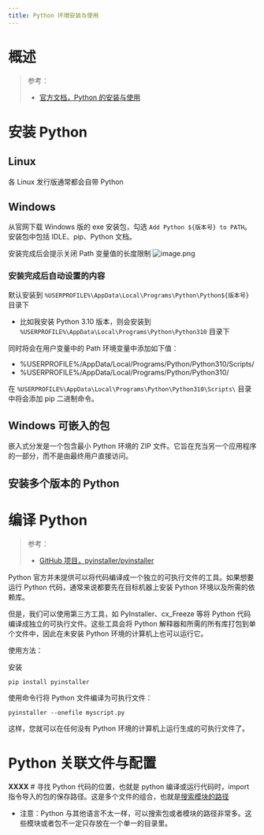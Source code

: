 ```yaml
---
title: Python 环境安装与使用
---
```


# 概述

> 参考：
> - [官方文档，Python 的安装与使用](https://docs.python.org/3/using/index.html)

# 安装 Python

## Linux

各 Linux 发行版通常都会自带 Python

## Windows

从官网下载 Windows 版的 exe 安装包，勾选 `Add Python ${版本号} to PATH`。安装包中包括 IDLE、pip、Python 文档。

安装完成后会提示关闭 Path 变量值的长度限制
![image.png](https://notes-learning.oss-cn-beijing.aliyuncs.com/gzv1ih/1659885506889-188054a3-8a67-4039-ab87-16f8ff3a3e38.png)

### 安装完成后自动设置的内容

默认安装到 `%USERPROFILE%\AppData\Local\Programs\Python\Python${版本号}` 目录下

- 比如我安装 Python 3.10 版本，则会安装到 `%USERPROFILE%\AppData\Local\Programs\Python\Python310` 目录下

同时将会在用户变量中的 Path 环境变量中添加如下值：

- %USERPROFILE%/AppData/Local/Programs/Python/Python310/Scripts/
- %USERPROFILE%/AppData/Local/Programs/Python/Python310/

在 `%USERPROFILE%\AppData\Local\Programs\Python\Python310\Scripts\` 目录中将会添加 pip 二进制命令。

## Windows 可嵌入的包

嵌入式分发是一个包含最小 Python 环境的 ZIP 文件。它旨在充当另一个应用程序的一部分，而不是由最终用户直接访问。

## 安装多个版本的 Python

# 编译 Python
> 参考：
> - [GitHub 项目，pyinstaller/pyinstaller](https://github.com/pyinstaller/pyinstaller)

Python 官方并未提供可以将代码编译成一个独立的可执行文件的工具。如果想要运行 Python 代码，通常来说都要先在目标机器上安装 Python 环境以及所需的依赖库。

但是，我们可以使用第三方工具，如 PyInstaller、cx_Freeze 等将 Python 代码编译成独立的可执行文件。这些工具会将 Python 解释器和所需的所有库打包到单个文件中，因此在未安装 Python 环境的计算机上也可以运行它。

使用方法：

安装

`pip install pyinstaller` 

使用命令行将 Python 文件编译为可执行文件：

`pyinstaller --onefile myscript.py`

这样，您就可以在任何没有 Python 环境的计算机上运行生成的可执行文件了。

# Python 关联文件与配置

**XXXX** # 寻找 Python 代码的位置，也就是 python 编译或运行代码时，import 指令导入的包的保存路径。这是多个文件的组合，也就是[搜索模块的路径](/docs/IT学习笔记/2.编程/高级编程语言/Python/Python%20环境安装与使用/Python%20模块与包.md#Python%20模块管理)

- 注意：Python 与其他语言不太一样，可以搜索包或者模块的路径非常多。这些模块或者包不一定只存放在一个单一的目录里。
